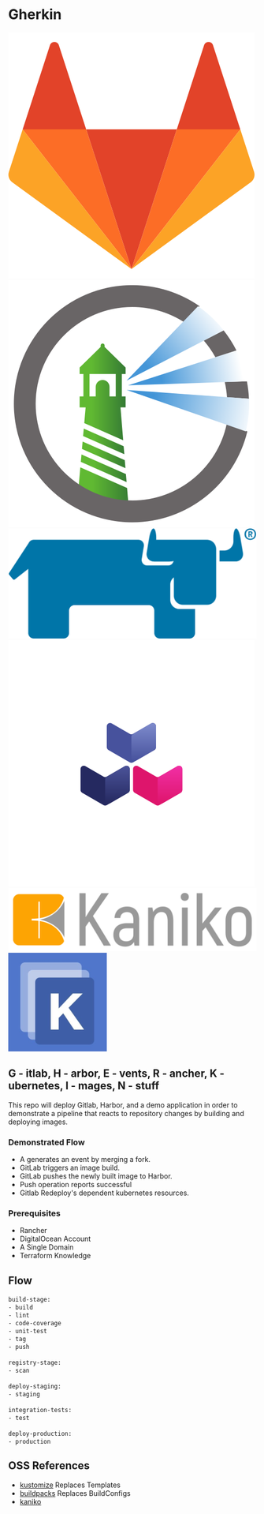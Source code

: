 # Gherkin

![Gitlab](/images/gitlab.svg)
![Harbor](/images/harbor.svg)
![Rancher](/images/rancher.svg)
![Buildpacks](/images/buildpacks.svg)
![Kaniko](/images/kaniko.svg)
![Kustomize](/images/kustomize.png)

## G - itlab, H - arbor, E - vents, R - ancher, K - ubernetes, I - mages, N - stuff

This repo will deploy Gitlab, Harbor, and a demo application in order to demonstrate a pipeline that reacts to repository changes by building and deploying images.

### Demonstrated Flow

* A generates an event by merging a fork.
* GitLab triggers an image build.
* GitLab pushes the newly built image to Harbor.
* Push operation reports successful
* Gitlab Redeploy's dependent kubernetes resources.

### Prerequisites

* Rancher
* DigitalOcean Account
* A Single Domain
* Terraform Knowledge

## Flow

```
build-stage:
- build
- lint
- code-coverage
- unit-test
- tag
- push

registry-stage:
- scan

deploy-staging:
- staging

integration-tests:
- test

deploy-production:
- production

```

## OSS References

- [kustomize](https://kubernetes-sigs.github.io/kustomize/guides/bespoke/)
Replaces Templates
- [buildpacks](https://buildpacks.io/docs/)
Replaces BuildConfigs
- [kaniko](https://github.com/GoogleContainerTools/kaniko)
